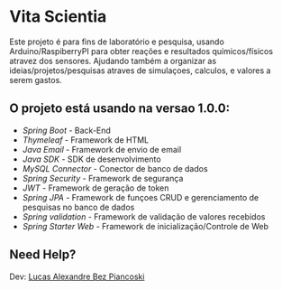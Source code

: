 # Vita Scientia

Este projeto é para fins de laboratório e pesquisa, 
usando Arduino/RaspiberryPI para obter reações e resultados químicos/físicos atravez dos sensores.
Ajudando também a organizar as ideias/projetos/pesquisas atraves de simulaçoes, calculos, e valores a serem gastos.

## O projeto está usando na versao 1.0.0: 

- *Spring Boot* - Back-End
- *Thymeleaf* - Framework de HTML
- *Java Email* - Framework de envio de email
- *Java SDK* - SDK de desenvolvimento
- *MySQL Connector* - Conector de banco de dados
- *Spring Security* - Framework de segurança
- *JWT* - Framework de geração de token
- *Spring JPA* - Framework de funçoes CRUD e gerenciamento de pesquisas no banco de dados
- *Spring validation* - Framework de validação de valores recebidos
- *Spring Starter Web* - Framework de inicialização/Controle de Web

## Need Help?

Dev: [Lucas Alexandre Bez Piancoski](https://www.linkedin.com/in/lucasalexandrebezpiancoski/)